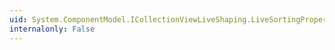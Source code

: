```yaml
---
uid: System.ComponentModel.ICollectionViewLiveShaping.LiveSortingProperties
internalonly: False
---
```

